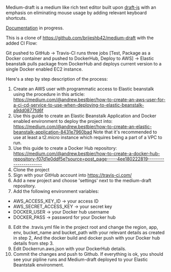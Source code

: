 

Medium-draft is a medium like rich text editor built upon [draft-js](https://facebook.github.io/draft-js/) with an emphasis on eliminating mouse usage by adding relevant keyboard shortcuts.

[Documentation](https://github.com/brijeshb42/medium-draft/wiki) in progress.

This is a clone of https://github.com/brijeshb42/medium-draft with the added CI Flow: 

Git pushed to GitHub -> Travis-CI runs three jobs [Test, Package as a Docker container and pushed to DockerHub, Deploy to AWS] -> Elastic beanstalk pulls package from DockerHub and deploys current version to a single Docker enabled EC2 instance. 


Here's a step by step description of the process:  

1. Create an AWS user with programmatic access to Elastic beanstalk using the procedure in this article: https://medium.com/@andrew.bestbier/how-to-create-an-aws-user-for-a-ci-cd-service-to-use-when-deploying-to-elastic-beanstalk-a9dd0877fd6f
2. Use this guide to create an Elastic Beanstalk Application and Docker enabled environment to deploy the project into: https://medium.com/@andrew.bestbier/how-to-create-an-elastic-beanstalk-application-8431e7960bad 
Note that it's recommended to use at least a t2.micro instance which requires being a part of a VPC to run.  
3. Use this guide to create a Docker Hub repository: https://medium.com/@andrew.bestbier/how-to-create-a-docker-hub-repository-f07d1e0ddf5e?source=post_page-----4ee180222819----------------------
4. Clone the project 
5. Sign with your GitHub account into https://travis-ci.com/
6. Add a new project and choose 'settings' next to the medium-draft repository.  
7. Add the following environment variables: 
 - AWS_ACCESS_KEY_ID -> your access ID
 - AWS_SECRET_ACCESS_KEY -> your secret key
 - DOCKER_USER -> your Docker hub username
 - DOCKER_PASS -> password for your Docker hub
8. Edit the .travis.yml file in the project root and change the region, app, env, bucket_name and bucket_path with your relevant details as created in step 2, And the docker build and docker push with your Docker hub details from step 3.  
9. Edit Dockerrun.aws.json with your DockerHub details. 
10. Commit the changes and push to Github. If everything is ok, you should see your pipline runs and Medium-draft deployed to your Elastic Beantstalk environment. 